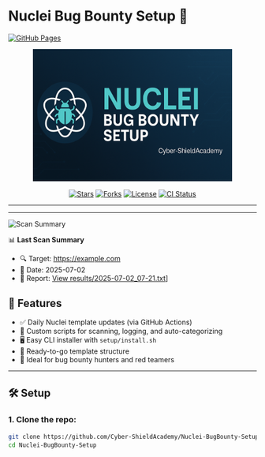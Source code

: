 # Nuclei Bug Bounty Setup 🎯

[![GitHub Pages](https://img.shields.io/badge/Docs-Live-blue?logo=github)](https://Cyber-ShieldAcademy.github.io/Nuclei-BugBounty-Setup/)

<p align="center">
  <img src="docs-site/docs/images/banner.png" alt="Banner" width="80%"/>
</p>

<p align="center">
  <a href="https://github.com/Cyber-ShieldAcademy/Nuclei-BugBounty-Setup/stargazers"><img src="https://img.shields.io/github/stars/Cyber-ShieldAcademy/Nuclei-BugBounty-Setup?style=social" alt="Stars"/></a>
  <a href="https://github.com/Cyber-ShieldAcademy/Nuclei-BugBounty-Setup/network/members"><img src="https://img.shields.io/github/forks/Cyber-ShieldAcademy/Nuclei-BugBounty-Setup?style=social" alt="Forks"/></a>
  <a href="https://github.com/Cyber-ShieldAcademy/Nuclei-BugBounty-Setup/blob/main/LICENSE"><img src="https://img.shields.io/github/license/Cyber-ShieldAcademy/Nuclei-BugBounty-Setup" alt="License"/></a>
  <a href="https://github.com/Cyber-ShieldAcademy/Nuclei-BugBounty-Setup/actions"><img src="https://github.com/Cyber-ShieldAcademy/Nuclei-BugBounty-Setup/workflows/Daily%20Nuclei%20Template%20Update/badge.svg" alt="CI Status"/></a>
</p>

---
---

![Scan Summary](https://img.shields.io/badge/Latest%20Scan-Pending-blueviolet?logo=nuclei)


📊 **Last Scan Summary**

- 🔍 Target: https://example.com
- 📅 Date: 2025-07-02
- 📁 Report: [View results/2025-07-02_07-21.txt](results/2025-07-02_07-21.txt)]

## 🚀 Features

- ✅ Daily Nuclei template updates (via GitHub Actions)
- 🧠 Custom scripts for scanning, logging, and auto-categorizing
- 🖥️ Easy CLI installer with `setup/install.sh`
- 🧩 Ready-to-go template structure
- 🧪 Ideal for bug bounty hunters and red teamers

---

## 🛠 Setup

### 1. Clone the repo:
```bash
git clone https://github.com/Cyber-ShieldAcademy/Nuclei-BugBounty-Setup.git
cd Nuclei-BugBounty-Setup


